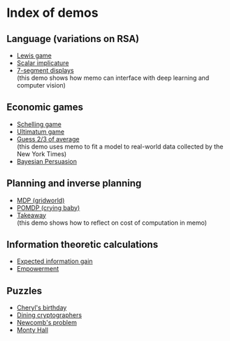 # Index of demos

## Language (variations on RSA)

- [Lewis game](./demo-rsa.py)
- [Scalar implicature](./demo-scalar.py)
- [7-segment displays](./demo-7segment.ipynb)  
  (this demo shows how memo can interface with deep learning and computer vision)

## Economic games

- [Schelling game](./demo-schelling.ipynb)
- [Ultimatum game](./demo-ultimatum.ipynb)
- [Guess 2/3 of average](./demo-23.ipynb)  
  (this demo uses memo to fit a model to real-world data collected by the New York Times)
- [Bayesian Persuasion](./demo-persuasion.ipynb)

## Planning and inverse planning

- [MDP (gridworld)](./demo-mdp.ipynb)
- [POMDP (crying baby)](./demo-pomdp.py)
- [Takeaway](./demo-takeaway.ipynb)  
  (this demo shows how to reflect on cost of computation in memo)

## Information theoretic calculations

- [Expected information gain](./demo-eig.ipynb)
- [Empowerment](./demo-empowerment.py)

## Puzzles

- [Cheryl's birthday](./demo-cheryl.ipynb)
- [Dining cryptographers](./demo-dining-cryptographers.ipynb)
- [Newcomb's problem](./demo-newcomb.ipynb)
- [Monty Hall](./demo-monty.ipynb)

